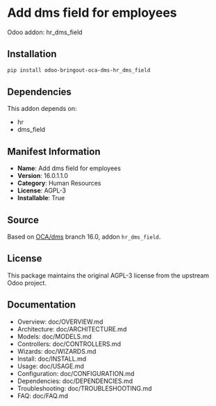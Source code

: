 # Add dms field for employees

Odoo addon: hr_dms_field

## Installation

```bash
pip install odoo-bringout-oca-dms-hr_dms_field
```

## Dependencies

This addon depends on:
- hr
- dms_field

## Manifest Information

- **Name**: Add dms field for employees
- **Version**: 16.0.1.1.0
- **Category**: Human Resources
- **License**: AGPL-3
- **Installable**: True

## Source

Based on [OCA/dms](https://github.com/OCA/dms) branch 16.0, addon `hr_dms_field`.

## License

This package maintains the original AGPL-3 license from the upstream Odoo project.

## Documentation

- Overview: doc/OVERVIEW.md
- Architecture: doc/ARCHITECTURE.md
- Models: doc/MODELS.md
- Controllers: doc/CONTROLLERS.md
- Wizards: doc/WIZARDS.md
- Install: doc/INSTALL.md
- Usage: doc/USAGE.md
- Configuration: doc/CONFIGURATION.md
- Dependencies: doc/DEPENDENCIES.md
- Troubleshooting: doc/TROUBLESHOOTING.md
- FAQ: doc/FAQ.md
